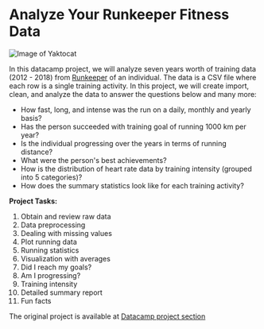 # Analyze Your Runkeeper Fitness Data

![Image of Yaktocat](https://assets.datacamp.com/production/project_727/img/runner_in_blue.jpg)

In this datacamp project, we will analyze seven years worth of training data (2012 - 2018) from [Runkeeper](https://runkeeper.com/) of an individual. The data is a CSV file where each row is a single training activity. In this project, we will create import, clean, and analyze the  data to answer the questions below and many more:

- How fast, long, and intense was the run on a daily, monthly and yearly basis?
- Has the person succeeded with training goal of running 1000 km per year?
- Is the individual progressing over the years in terms of running distance?
- What were the person's best achievements? 
- How is the distribution of heart rate data by training intensity (grouped into 5 categories)?
- How does the summary statistics look like for each training activity?

**Project Tasks:**

1) Obtain and review raw data
2) Data preprocessing
3) Dealing with missing values
4) Plot running data
5) Running statistics
6) Visualization with averages
7) Did I reach my goals?
8) Am I progressing?
9) Training intensity
10) Detailed summary report
11) Fun facts

The original project is available at [Datacamp project section](https://www.datacamp.com/projects/727)

